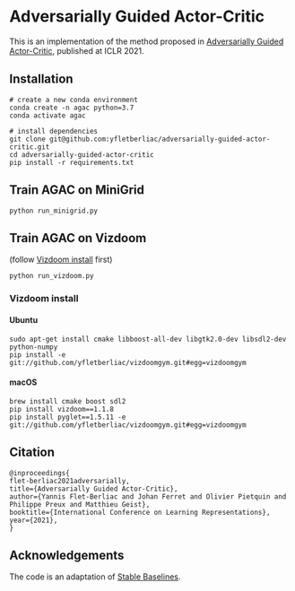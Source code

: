 # Adversarially Guided Actor-Critic

This is an implementation of the method proposed
in [Adversarially Guided Actor-Critic](https://openreview.net/forum?id=_mQp5cr_iNy), published at ICLR 2021.

## Installation

```
# create a new conda environment
conda create -n agac python=3.7
conda activate agac 

# install dependencies
git clone git@github.com:yfletberliac/adversarially-guided-actor-critic.git
cd adversarially-guided-actor-critic
pip install -r requirements.txt
```

## Train AGAC on MiniGrid

```
python run_minigrid.py
```

## Train AGAC on Vizdoom
(follow [Vizdoom install](https://github.com/yfletberliac/adversarially-guided-actor-critic#vizdoom-install) first)
```
python run_vizdoom.py
```

### Vizdoom install

#### Ubuntu

```
sudo apt-get install cmake libboost-all-dev libgtk2.0-dev libsdl2-dev python-numpy
pip install -e git://github.com/yfletberliac/vizdoomgym.git#egg=vizdoomgym
```

#### macOS

```
brew install cmake boost sdl2
pip install vizdoom==1.1.8
pip install pyglet==1.5.11 -e git://github.com/yfletberliac/vizdoomgym.git#egg=vizdoomgym
```

## Citation

```
@inproceedings{
flet-berliac2021adversarially,
title={Adversarially Guided Actor-Critic},
author={Yannis Flet-Berliac and Johan Ferret and Olivier Pietquin and Philippe Preux and Matthieu Geist},
booktitle={International Conference on Learning Representations},
year={2021},
}
```

## Acknowledgements

The code is an adaptation of [Stable Baselines](https://github.com/hill-a/stable-baselines).
